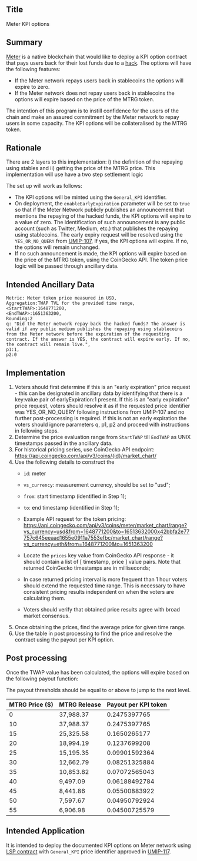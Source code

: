 ## Title

Meter KPI options

## Summary

[Meter](https://meter.io) is a native blockchain that would like to deploy a KPI option contract that pays users back for their lost funds due to a [hack](https://www.coindesk.com/business/2022/02/07/44m-stolen-in-hack-of-blockchain-infrastructure-firm-meter/). The options will have the following features:

 - If the Meter network repays users back in stablecoins the options will expire to zero. 
 - If the Meter network does not repay users back in stablecoins the options will expire based on the price of the MTRG token.

 The intention of this program is to instill confidence for the users of the chain and make an assured commitment by the Meter network to repay users in some capacity. The KPI options will be collateralised by the MTRG token.

## Rationale

There are 2 layers to this implementation: i) the definition of the repaying using stables and ii) getting the price of the MTRG price. This implementation will use have a two step settlement logic

The set up will work as follows: 

- The KPI options will be minted using the `General_KPI` identifier. 
- On deployment, the `enableEarlyExpiration` parameter will be set to `true` so that if the Meter Network publicly publishes an announcement that mentions the repaying of the hacked funds, the KPI options will expire to a value of zero. The identification of such announcement is any public account (such as Twitter, Medium, etc.) that publishes the repaying using stablecoins. The early expiry request will be resolved using the `YES_OR_NO_QUERY` from [UMIP-107](https://github.com/UMAprotocol/UMIPs/blob/master/UMIPs/umip-107.md), If yes, the KPI options will expire. If no, the options will remain unchanged.
- If no such announcement is made, the KPI options will expire based on the price of the MTRG token, using the CoinGecko API. The token price logic will be passed through ancillary data. 

## Intended Ancillary Data

```
Metric: Meter token price measured in USD,
Aggregation:TWAP TVL for the provided time range,
<StartTWAP>:1648771200,
<EndTWAP>:1651363200,
Rounding:2
q: "Did the Meter network repay back the hacked funds? The answer is valid if any public medium publishes the repaying using stablecoins from the Meter network before the expiration of the requesting contract. If the answer is YES, the contract will expire early. If no, the contract will remain live.",
p1:1,
p2:0
```

## Implementation
1. Voters should first determine if this is an "early expiration" price request - this can be designated in ancillary data by identifying that there is a key:value pair of earlyExpiration:1 present. If this is an "early expiration" price request, voters should resolve it as if the requested price identifier was YES_OR_NO_QUERY following instructions from UMIP-107 and no further post-processing is required. If this is not an early expiration the voters should ignore parameters q, p1, p2 and proceed with instructions in following steps.
2. Determine the price evaluation range from `StartTWAP` till `EndTWAP` as UNIX timestamps passed in the ancillary data.
3. For historical pricing series, use CoinGecko API endpoint: https://api.coingecko.com/api/v3/coins/{id}/market_chart/
4. Use the following details to construct the
      * `id`: meter
      * `vs_currency`:  measurement currency, should be set to "usd";
      * `from`: start timestamp (identified in Step 1);
      * `to`: end timestamp (identified in Step 1);
    * Example API request for the token pricing: https://api.coingecko.com/api/v3/coins/meter/market_chart/range?vs_currency=usd&from=1648771200&to=16513632000x42bbfa2e77757c645eeaad1655e0911a7553efbc/market_chart/range?vs_currency=eth&from=1648771200&to=1651363200

    * Locate the `prices` key value from CoinGecko API response - it should contain a list of [ timestamp, price ] value pairs. Note that returned CoinGecko timestamps are in milliseconds;
    * In case returned pricing interval is more frequent than 1 hour voters should extend the requested time range. This is necessary to have consistent pricing results independent on when the voters are calculating them.
    * Voters should verify that obtained price results agree with broad market consensus.
5. Once obtaining the prices, find the average price for given time range.
6. Use the table in post processing to find the price and resolve the contract using the payout per KPI option.

## Post processing

Once the TWAP value has been calculated, the options will expire based on the following payout function:

The payout thresholds should be equal to or above to jump to the next level.

| **MTRG Price ($)** | **MTRG Release** | **Payout per KPI token** |
|----------------|------------------|--------------------------|
| 0              | 37,988.37        |              0.2475397765|
| 10             | 37,988.37        |             0.2475397765 |
| 15             | 25,325.58        |             0.1650265177 |
| 20             | 18,994.19        |             0.1237699208 |
| 25             | 15,195.35        |            0.09901592364 |
| 30             | 12,662.79        |            0.08251325884 |
| 35             | 10,853.82        |            0.07072565043 |
| 40             | 9,497.09         |            0.06188492784 |
| 45             | 8,441.86         |            0.05500883922 |
| 50             | 7,597.67         |            0.04950792924 |
| 55             | 6,906.98         |            0.04500725579 |

## Intended Application

It is intended to deploy the documented KPI options on Meter network using [LSP contract](https://github.com/UMAprotocol/protocol/blob/master/packages/core/contracts/financial-templates/long-short-pair/LongShortPair.sol) with `General_KPI` price identifier approved in [UMIP-117](https://github.com/UMAprotocol/UMIPs/blob/master/UMIPs/umip-117.md).